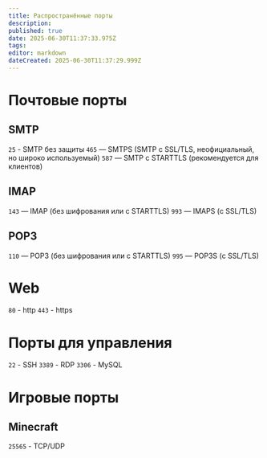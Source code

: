 ```yaml
---
title: Распространённые порты
description: 
published: true
date: 2025-06-30T11:37:33.975Z
tags: 
editor: markdown
dateCreated: 2025-06-30T11:37:29.999Z
---
```


# Почтовые порты
## SMTP
`25` - SMTP без защиты
`465` — SMTPS (SMTP с SSL/TLS, неофициальный, но широко используемый)
`587` — SMTP с STARTTLS (рекомендуется для клиентов)
## IMAP
`143` — IMAP (без шифрования или с STARTTLS)
`993` — IMAPS (с SSL/TLS)
## POP3
`110` — POP3 (без шифрования или с STARTTLS)
`995` — POP3S (с SSL/TLS)
# Web
`80` - http
`443` - https
# Порты для управления
`22` - SSH
`3389` - RDP
`3306` - MySQL
# Игровые порты
## Minecraft
`25565` - TCP/UDP